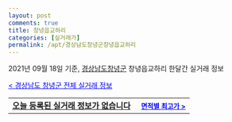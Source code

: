 ```yaml
---
layout: post
comments: true
title: 창녕읍교하리
categories: [실거래가]
permalink: /apt/경상남도창녕군창녕읍교하리
---
```


2021년 09월 18일 기준, <a href="/apt/경상남도창녕군">경상남도창녕군</a> 창녕읍교하리 한달간 실거래 정보

<a style="color: blue;" href="/apt/경상남도창녕군">< 경상남도 창녕군 전체 실거래 정보</a>
<!---- start ---->
<table>
  <tr>
    <td colspan="4" style="font-weight: bold;"><a href="/apt/경상남도창녕군창녕읍교하리{name_without_space}">오늘 등록된 실거래 정보가 없습니다</a> &nbsp;&nbsp;&nbsp; <a style="color: blue; font-size: smaller;" href="/apt/경상남도창녕군창녕읍교하리{name_without_space}">면적별 최고가 ></a></td>
  </tr>
    
</table>
<!---- end ---->
    